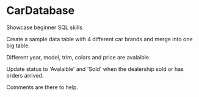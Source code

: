 # CarDatabase
Showcase beginner SQL skills


Create a sample data table with 4 different car brands and merge into one big table.

Different year, model, trim, colors and price are avalaible.

Update status to 'Avalaible' and 'Sold' when the dealership sold or has orders arrived.

Comments are there to help. 
